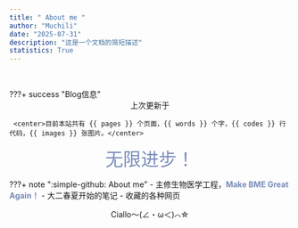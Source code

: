 ```yaml
---
title: " About me "
author: "Muchili"
date: "2025-07-31"
description: "这是一个文档的简短描述"
statistics: True
---
```


<div markdown="1" class="homepage">
<h1 style="font-size: 2rem; margin-left: 10%"><span id="typed"></span></h1>
</div>
???+ success "Blog信息"
     <center>上次更新于</center>
     
     <center>目前本站共有 {{ pages }} 个页面，{{ words }} 个字，{{ codes }} 行代码，{{ images }} 张图片。</center>

<center>
    <font color="#788bb8" size="6" class="ml3">无限进步！</font>
</center>


???+ note ":simple-github: About me"
     - 主修生物医学工程，<strong><font color="#788bb8" class="ml3">Make BME Great Again！</font></strong>
     - 大二春夏开始的笔记
     - 收藏的各种网页

<center>Ciallo～(∠・ω＜)⌒☆</center>
